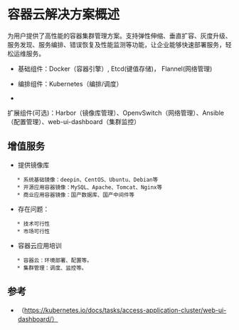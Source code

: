 # 容器云解决方案概述

为用户提供了高性能的容器集群管理方案。支持弹性伸缩、垂直扩容、灰度升级、服务发现、服务编排、错误恢复及性能监测等功能，让企业能够快速部署服务，轻松运维服务。

- 基础组件：Docker（容器引擎）, Etcd(键值存储)， Flannel(网络管理)

- 编排组件：Kubernetes（编排/调度）

-
扩展组件(可选)：Harbor（镜像库管理）、OpenvSwitch（网络管理）、Ansible（配置管理）、web-ui-dashboard（集群监控）

增值服务
--------

-   提供镜像库

`   * 系统基础镜像：deepin、CentOS、Ubuntu、Debian等`\
`   * 开源应用容器镜像：MySQL、Apache、Tomcat、Nginx等`\
`   * 商业应用容器镜像：国产数据库、国产中间件等`

-   存在问题：

`   * 技术可行性`\
`   * 市场可行性`

-   容器云应用培训

`   * 容器云：环境部署、配置等。`\
`   * 集群管理：调度、监控等。`

参考
----

-   （https://kubernetes.io/docs/tasks/access-application-cluster/web-ui-dashboard/）
